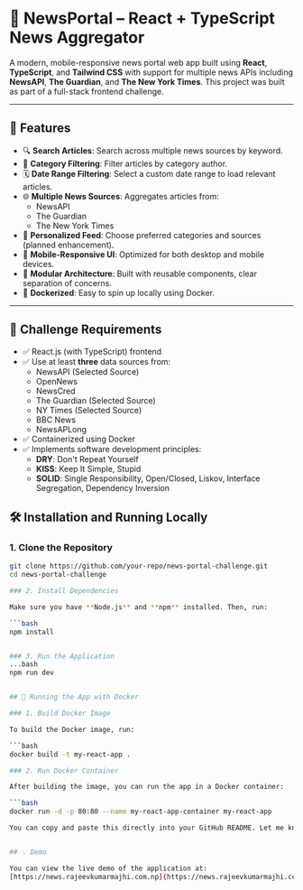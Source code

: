 # 📰 NewsPortal – React + TypeScript News Aggregator

A modern, mobile-responsive news portal web app built using **React**, **TypeScript**, and **Tailwind CSS** with support for multiple news APIs including **NewsAPI**, **The Guardian**, and **The New York Times**. This project was built as part of a full-stack frontend challenge.

---

## 🚀 Features

- 🔍 **Search Articles**: Search across multiple news sources by keyword.
- 🧭 **Category Filtering**: Filter articles by category author.
- 🗓 **Date Range Filtering**: Select a custom date range to load relevant articles.
- 🌐 **Multiple News Sources**: Aggregates articles from:
  - NewsAPI
  - The Guardian
  - The New York Times
- 🎯 **Personalized Feed**: Choose preferred categories and sources (planned enhancement).
- 📱 **Mobile-Responsive UI**: Optimized for both desktop and mobile devices.
- 🧱 **Modular Architecture**: Built with reusable components, clear separation of concerns.
- 🐳 **Dockerized**: Easy to spin up locally using Docker.

---

## 🎯 Challenge Requirements

- ✅ React.js (with TypeScript) frontend
- ✅ Use at least **three** data sources from:
  - NewsAPI (Selected Source)
  - OpenNews
  - NewsCred
  - The Guardian (Selected Source)
  - NY Times (Selected Source)
  - BBC News
  - NewsAPLong
- ✅ Containerized using Docker
- ✅ Implements software development principles:
  - **DRY**: Don't Repeat Yourself
  - **KISS**: Keep It Simple, Stupid
  - **SOLID**: Single Responsibility, Open/Closed, Liskov, Interface Segregation, Dependency Inversion

## 🛠️ Installation and Running Locally

### 1. Clone the Repository

```bash
git clone https://github.com/your-repo/news-portal-challenge.git
cd news-portal-challenge

### 2. Install Dependencies

Make sure you have **Node.js** and **npm** installed. Then, run:

```bash
npm install


### 3. Run the Application
...bash
npm run dev


## 🐳 Running the App with Docker

### 1. Build Docker Image

To build the Docker image, run:

```bash
docker build -t my-react-app .

### 2. Run Docker Container

After building the image, you can run the app in a Docker container:

```bash
docker run -d -p 80:80 --name my-react-app-container my-react-app

You can copy and paste this directly into your GitHub README. Let me know if this works!


## 💡 Demo

You can view the live demo of the application at:  
[https://news.rajeevkumarmajhi.com.np](https://news.rajeevkumarmajhi.com.np)

